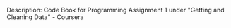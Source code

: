 Description: Code Book for Programming Assignment 1 under "Getting and Cleaning Data" - Coursera




